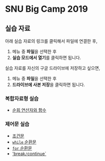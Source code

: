 # SNU Big Camp 2019

## 실습 자료

아래 실습 자료의 링크를 클릭해서 파일에 연결한 후,
1. 메뉴 중 **파일**을 선택한 후
1. **실습 모드에서 열기**를 클릭하면 됩니다.

실습 자료를 자신의 구글 드라이브에 저장하고 싶으면,
1. 메뉴 중 **파일**을 선택한 후
1. **드라이브에 사본 저장**을 클릭하면 됩니다.


### 복합자료형 실습
- [순회 연산자와 함수](https://colab.research.google.com/drive/16MZhDq2LZGKJB42dwzM0d5zwJ8QnNyHf)

### 제어문 실습
- [조건문](https://colab.research.google.com/drive/1wUv7TTNqzt4zPVww7A0s73KnpcFPtFtX)
- [`while` 순환문](https://colab.research.google.com/drive/1Iuaaxt4TnPAX0avmLUHM82XddWUEEZwF)
- [`for` 순환문](https://colab.research.google.com/drive/12c5Lv9t1oD60n5nA8Ux9u0IivNZwHiFJ)
- ['break` / `continue`](https://colab.research.google.com/drive/1lRYfO27Mxg4koVFptrF-_2nLwrDuNVMF)
